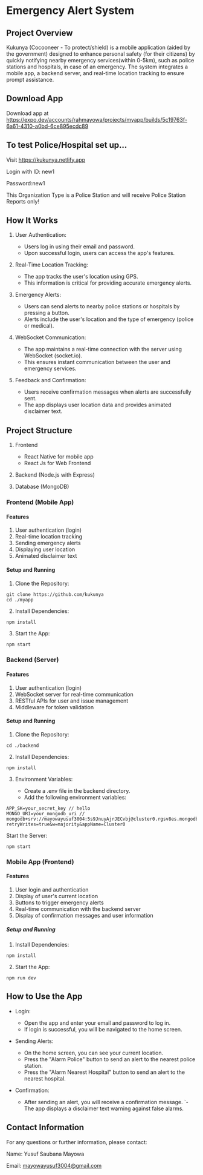#
# Emergency Alert System
## Project Overview

Kukunya (Cocooneer - To protect/shield) is a mobile application (aided by the government) designed to enhance personal safety (for their citizens) by quickly notifying nearby emergency services(within 0-5km), such as police stations and hospitals, in case of an emergency. The system integrates a mobile app, a backend server, and real-time location tracking to ensure prompt assistance.

## Download App
Download app at https://expo.dev/accounts/rahmayowa/projects/myapp/builds/5c19763f-6a61-4310-a0bd-6ce895ecdc89

## To test Police/Hospital set up...

Visit https://kukunya.netlify.app

Login with ID: new1

Password:new1

This Organization Type is a Police Station and will receive Police Station Reports only!

## How It Works
1. User Authentication:

    - Users log in using their email and password.
    - Upon successful login, users can access the app's features.

2. Real-Time Location Tracking:

    - The app tracks the user's location using GPS.
    - This information is critical for providing accurate emergency alerts.

3. Emergency Alerts:

    - Users can send alerts to nearby police stations or hospitals by pressing a button.
    - Alerts include the user's location and the type of emergency (police or medical).

4. WebSocket Communication:

    - The app maintains a real-time connection with the server using WebSocket (socket.io).
    - This ensures instant communication between the user and emergency services.

5. Feedback and Confirmation:

    - Users receive confirmation messages when alerts are successfully sent.
    - The app displays user location data and provides animated disclaimer text.

## Project Structure
1. Frontend
    - React Native for mobile app
    - React Js for Web Frontend

2. Backend (Node.js with Express)

3. Database (MongoDB)

### Frontend (Mobile App)
#### Features

1. User authentication (login)
2. Real-time location tracking
3. Sending emergency alerts
4. Displaying user location
5. Animated disclaimer text


#### Setup and Running

1. Clone the Repository:

```
git clone https://github.com/kukunya
cd ./myapp
```
2. Install Dependencies:

```
npm install
```
3. Start the App:

```bash
npm start
```

### Backend (Server)
#### Features
1. User authentication (login)
2. WebSocket server for real-time communication
3. RESTful APIs for user and issue management
4. Middleware for token validation
#### Setup and Running
1. Clone the Repository:

```
cd ./backend
```
2. Install Dependencies:

```
npm install
```
3. Environment Variables:

    - Create a .env file in the backend directory.
    - Add the following environment variables:
 ```
APP_SK=your_secret_key // hello
MONGO_URI=your_mongodb_uri // mongodb+srv://mayowayusuf3004:5s9JnuyAjrJECvbj@cluster0.rgsv8es.mongodb.net/?retryWrites=true&w=majority&appName=Cluster0
```
Start the Server:

```
npm start
```
### Mobile App (Frontend)
#### Features
1. User login and authentication
2. Display of user's current location
3. Buttons to trigger emergency alerts
4. Real-time communication with the backend server
5. Display of confirmation messages and user information

##### Setup and Running

1. Install Dependencies:
```
npm install
```

2. Start the App:

```
npm run dev
```

## How to Use the App
- Login:

    - Open the app and enter your email and password to log in.
    - If login is successful, you will be navigated to the home screen.

- Sending Alerts:

    - On the home screen, you can see your current location.
    - Press the "Alarm Police" button to send an alert to the nearest police station.
    - Press the "Alarm Nearest Hospital" button to send an alert to the nearest hospital.
- Confirmation:

    - After sending an alert, you will receive a confirmation message.
`- The app displays a disclaimer text warning against false alarms.

## Contact Information
For any questions or further information, please contact:

Name: Yusuf Saubana Mayowa

Email: mayowayusuf3004@gmail.com
